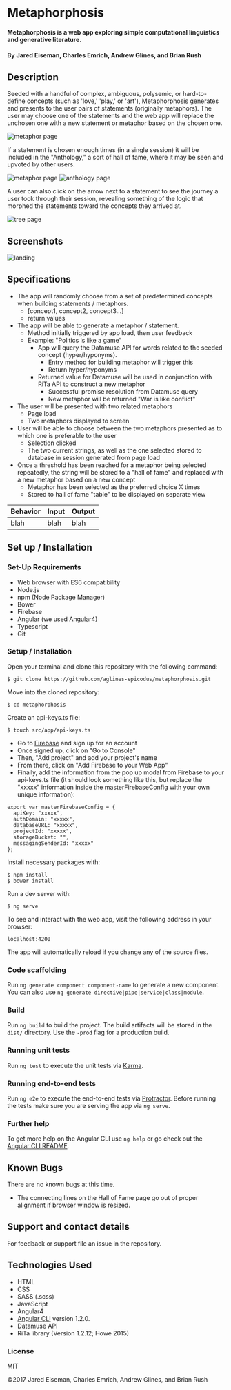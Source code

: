 # Metaphorphosis

#### Metaphorphosis is a web app exploring simple computational linguistics and generative literature.

#### By Jared Eiseman, Charles Emrich, Andrew Glines, and Brian Rush

## Description
Seeded with a handful of complex, ambiguous, polysemic, or hard-to-define concepts (such as 'love,' 'play,' or 'art'), Metaphorphosis generates and presents to the user pairs of statements (originally metaphors). The user may choose one of the statements and the web app will replace the unchosen one with a new statement or metaphor based on the chosen one.

<img src="src/assets/img/screenshots/metaphor.png" alt="metaphor page">

If a statement is chosen enough times (in a single session) it will be included in the "Anthology," a sort of hall of fame, where it may be seen and upvoted by other users.

<img src="src/assets/img/screenshots/anthology.png" alt="metaphor page">
<img src="https://github.com/aglines-epicodus/metaphorphosis/blob/master/src/assets/img/screenshots/anthology.png
" alt="anthology page">

A user can also click on the arrow next to a statement to see the journey a user took through their session, revealing something of the logic that morphed the statements toward the concepts they arrived at.

<img src="https://github.com/aglines-epicodus/metaphorphosis/blob/master/src/assets/img/screenshots/tree.png
" alt="tree page">





## Screenshots
<img src="Content/img/screenshots/landing.png" alt="landing">

## Specifications

* The app will randomly choose from a set of predetermined concepts when building statements / metaphors.
  * [concept1, concept2, concept3...]
  * return values
* The app will be able to generate a metaphor / statement.
  * Method initially triggered by app load, then user feedback
  * Example: "Politics is like a game"
    * App will query the Datamuse API for words related to the seeded concept (hyper/hyponyms).
      * Entry method for building metaphor will trigger this
      * Return hyper/hyponyms
    * Returned value for Datamuse will be used in conjunction with RiTa API to construct a new metaphor
      * Successful promise resolution from Datamuse query
      * New metaphor will be returned "War is like conflict"
* The user will be presented with two related metaphors
  * Page load
  * Two metaphors displayed to screen
* User will be able to choose between the two metaphors presented as to which one is preferable to the user
  * Selection clicked
  * The two current strings, as well as the one selected stored to database in session generated from page load
* Once a threshold has been reached for a metaphor being selected repeatedly, the string will be stored to a "hall of fame" and replaced with a new metaphor based on a new concept
  * Metaphor has been selected as the preferred choice X times
  * Stored to hall of fame "table" to be displayed on separate view

| Behavior | Input | Output |
| - | - | - |
| blah | blah | blah |

## Set up / Installation

### Set-Up Requirements

* Web browser with ES6 compatibility
* Node.js
* npm (Node Package Manager)
* Bower
* Firebase
* Angular (we used Angular4)
* Typescript
* Git

### Setup / Installation

Open your terminal and clone this repository with the following command:

```
$ git clone https://github.com/aglines-epicodus/metaphorphosis.git
```

Move into the cloned repository:

```
$ cd metaphorphosis
```

Create an api-keys.ts file:

```
$ touch src/app/api-keys.ts
```

* Go to [Firebase](http://firebase.google.com) and sign up for an account
* Once signed up, click on "Go to Console"
* Then, "Add project" and add your project's name
* From there, click on "Add Firebase to your Web App"
* Finally, add the information from the pop up modal from Firebase to your api-keys.ts file (it should look something like this, but replace the "xxxxx" information inside the masterFirebaseConfig with your own unique information):

```
export var masterFirebaseConfig = {
  apiKey: "xxxxx",
  authDomain: "xxxxx",
  databaseURL: "xxxxx",
  projectId: "xxxxx",
  storageBucket: "",
  messagingSenderId: "xxxxx"
};
```

Install necessary packages with:

```
$ npm install
$ bower install
```

Run a dev server with:

```
$ ng serve
```

To see and interact with the web app, visit the following address in your browser:

```
localhost:4200
```

The app will automatically reload if you change any of the source files.

### Code scaffolding

Run `ng generate component component-name` to generate a new component. You can also use `ng generate directive|pipe|service|class|module`.

### Build

Run `ng build` to build the project. The build artifacts will be stored in the `dist/` directory. Use the `-prod` flag for a production build.

### Running unit tests

Run `ng test` to execute the unit tests via [Karma](https://karma-runner.github.io).

### Running end-to-end tests

Run `ng e2e` to execute the end-to-end tests via [Protractor](http://www.protractortest.org/).
Before running the tests make sure you are serving the app via `ng serve`.

### Further help

To get more help on the Angular CLI use `ng help` or go check out the [Angular CLI README](https://github.com/angular/angular-cli/blob/master/README.md).


## Known Bugs

There are no known bugs at this time.
* The connecting lines on the Hall of Fame page go out of proper alignment if browser window is resized.

## Support and contact details

For feedback or support file an issue in the repository.

## Technologies Used

* HTML
* CSS
* SASS (.scss)
* JavaScript
* Angular4
* [Angular CLI](https://github.com/angular/angular-cli) version 1.2.0.
* Datamuse API
* RiTa library (Version 1.2.12; Howe 2015)

### License

MIT

©️2017 Jared Eiseman, Charles Emrich, Andrew Glines, and Brian Rush
